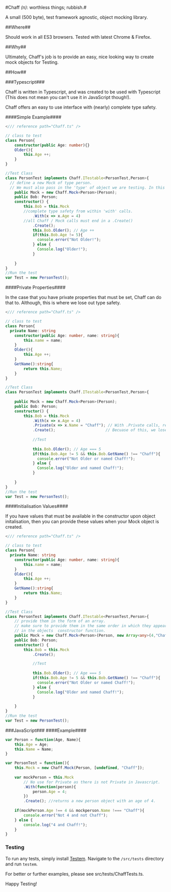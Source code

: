 #Chaff *(n)*: worthless things; rubbish.#


A small (500 byte), test framework agnostic, object mocking library.

##Where##

Should work in all ES3 browsers. 
Tested with latest Chrome & Firefox. 

##Why##

Ultimately, Chaff's job is to provide an easy, nice looking way to create mock objects for Testing.

##How##

###Typescript###

Chaff is written in Typescript, and was created to be used with Typescript (This does not mean you can't use it in JavaScript though!). 

Chaff offers an easy to use interface with (nearly) complete type safety. 

####Simple Example####

```Typescript
</// reference path="Chaff.ts" />

// class to test
class Person{    
    constructor(public Age: number){}
	Older(){
		this.Age ++;
	}
}

//Test Class
class PersonTest implements Chaff.ITestable<PersonTest,Person>{
  // define a new Mock of type person. 
  // We must also pass in the 'type' of object we are testing. In this case 'Person' is the type. 
	public Mock = new Chaff.Mock<Person>(Person);
	public Bob: Person;
	constructor() {			
		this.Bob = this.Mock
		//complete type safety from within 'with' calls. 
			.With(x => x.Age = 4)
		//all Chaff / Mock calls must end in a .Create()
			.Create();
			this.Bob.Older(); // Age ++
			if(this.Bob.Age != 5){
			  console.error("Not Older!");
			} else {
			  Console.log("Older!");
			}
			
	}
}
//Run the test
var Test = new PersonTest();
```

####Private Properties####

In the case that you have private properties that must be set, Chaff can do that to. Although, this is where we lose out type safety. 

```Typescript
</// reference path="Chaff.ts" />

// class to test
class Person{	
  private Name: string
	constructor(public Age: number, name: string){
		this.name = name;
	}
	Older(){
		this.Age ++;
	}
	GetName():string{
		return this.Name;
	}
}

//Test Class
class PersonTest implements Chaff.ITestable<PersonTest,Person>{
  
	public Mock = new Chaff.Mock<Person>(Person);
	public Bob: Person;
	constructor() {			
		this.Bob = this.Mock
			.With(x => x.Age = 4)
			.Private(x => x.Name = "Chaff"); // With .Private calls, receive an object of type any. 
			.Create();                      // Becuase of this, we lose all type safety as well as intelisense. 
			
			//Test
			
			this.Bob.Older(); // Age === 5
			if(this.Bob.Age != 5 && this.Bob.GetName() !== "Chaff"){
			  console.error("Not Older or named Chaff!");
			} else {
			  Console.log("Older and named Chaff!");
			}
			
	}
}
//Run the test
var Test = new PersonTest();
```
####Initialisation Values####

If you have values that must be available in the constructor upon object initalisation, then you can provide these values when your Mock object is created. 


```Typescript
</// reference path="Chaff.ts" />

// class to test
class Person{	
  private Name: string
	constructor(public Age: number, name: string){
		this.name = name;
	}
	Older(){
		this.Age ++;
	}
	GetName():string{
		return this.Name;
	}
}

//Test Class
class PersonTest implements Chaff.ITestable<PersonTest,Person>{
    // provide them in the form of an array.
    // make sure to provide them in the same order in which they appear 
    // in the objects  constructor function. 
	public Mock = new Chaff.Mock<Person>(Person, new Array<any>(4,"Chaff"));
	public Bob: Person;
	constructor() {			
		this.Bob = this.Mock
			.Create(); 

			//Test
			
			this.Bob.Older(); // Age === 5
			if(this.Bob.Age != 5 && this.Bob.GetName() !== "Chaff"){
			  console.error("Not Older or named Chaff!");
			} else {
			  Console.log("Older and named Chaff!");
			}
			
	}
}
//Run the test
var Test = new PersonTest();
```
###JavaScript###
####Example####
```javascript
var Person = function(Age, Name){
    this.Age = Age;
    this.Name = Name;
}

var PersonTest = function(){
    this.Mock = new Chaff.Mock(Person, [undefined, "Chaff"]);
    
    var mockPerson = this.Mock
        // No use for Private as there is not Private in Javascript.
        .With(function(person){
            person.Age = 4;
        })
        .Create(); //returns a new person object with an age of 4. 
        
    if(mockPerson.Age !== 4 && mockperson.Name !=== "Chaff"){
        console.error("Not 4 and not Chaff");
    } else {
        console.log("4 and Chaff!");
    }
}
```

### Testing ###

To run any tests, simply install [Testem](https://github.com/airportyh/testem "Testem"). Navigate to the ```/src/tests``` directory and run ```testem```. 

For better or further examples, please see src/tests/ChaffTests.ts. 

Happy Testing!
